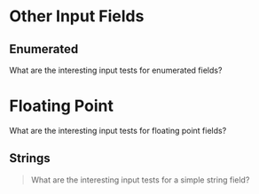 # Other Input Fields

## Enumerated

What are the interesting input tests for enumerated fields?

# Floating Point

What are the interesting input tests for floating point fields?

## Strings

>What are the interesting input tests for a simple string field?
